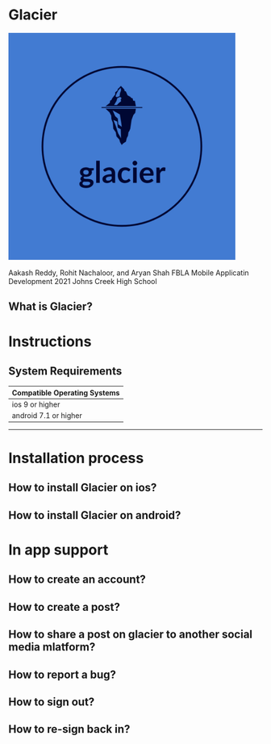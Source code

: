 # Glacier

<img src="glacier-logos.jpeg" width = "450" height = "450" >


Aakash Reddy, Rohit Nachaloor, and Aryan Shah
FBLA Mobile Applicatin Development 2021
Johns Creek High School

## What is Glacier?


# Instructions

## System Requirements

| Compatible Operating Systems |
| -----------------------------|
| ios 9 or higher              |
| android 7.1 or higher        |
---

# Installation process

## How to install Glacier on ios?


## How to install Glacier on android?


# In app support

## How to create an account?

## How to create a post?

## How to share a post on glacier to another social media mlatform?

## How to report a bug?

## How to sign out?

## How to re-sign back in?




